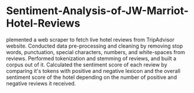 # Sentiment-Analysis-of-JW-Marriot-Hotel-Reviews

plemented a web scraper to fetch live hotel reviews from TripAdvisor website.
Conducted data pre-processing and cleaning by removing stop words, punctuation, special characters, numbers, and white-spaces from reviews.
Performed tokenization and stemming of reviews, and built a corpus out of it.
Calculated the sentiment score of each review by comparing it's tokens with positive and negative lexicon and the overall sentiment score of the hotel depending on the number of positive and negative reviews it received.
